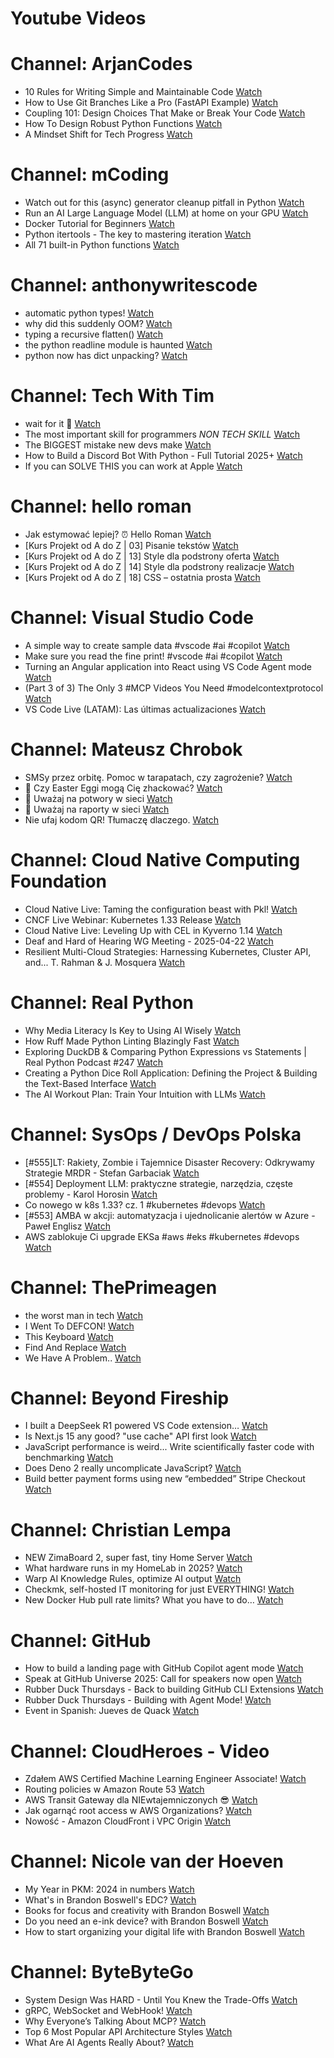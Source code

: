 
Youtube Videos
==============

# Channel: ArjanCodes
  
 - 10 Rules for Writing Simple and Maintainable Code  [Watch](https://youtu.be/0U-RwnWaFIM)  
 - How to Use Git Branches Like a Pro (FastAPI Example)  [Watch](https://youtu.be/viAZQjs5lHk)  
 - Coupling 101: Design Choices That Make or Break Your Code  [Watch](https://youtu.be/MM9VQp-k0JQ)  
 - How To Design Robust Python Functions  [Watch](https://youtu.be/g-Cytq7YDCc)  
 - A Mindset Shift for Tech Progress  [Watch](https://youtu.be/mwlL4ZbNh1Q)
# Channel: mCoding
  
 - Watch out for this (async) generator cleanup pitfall in Python  [Watch](https://youtu.be/N56Jrqc7SBk)  
 - Run an AI Large Language Model (LLM) at home on your GPU  [Watch](https://youtu.be/RejIVgfER-4)  
 - Docker Tutorial for Beginners  [Watch](https://youtu.be/b0HMimUb4f0)  
 - Python itertools - The key to mastering iteration  [Watch](https://youtu.be/1p7xa_BHYDs)  
 - All 71 built-in Python functions  [Watch](https://youtu.be/7Qu_KXc7xSI)
# Channel: anthonywritescode
  
 - automatic python types!  [Watch](https://youtu.be/YTDpiP1-PRg)  
 - why did this suddenly OOM?  [Watch](https://youtu.be/xEfDMjogJnw)  
 - typing a recursive flatten()  [Watch](https://youtu.be/pXcV_OJI7j4)  
 - the python readline module is haunted  [Watch](https://youtu.be/b0JQkTWjg6g)  
 - python now has dict unpacking?  [Watch](https://youtu.be/eqiM0xRmFJg)
# Channel: Tech With Tim
  
 - wait for it   🤣  [Watch](https://youtu.be/JT_bU1A_WZM)  
 - The most important skill for programmers *NON TECH SKILL*  [Watch](https://youtu.be/pwSPYS-siTg)  
 - The BIGGEST mistake new devs make  [Watch](https://youtu.be/f6grgVCpdhU)  
 - How to Build a Discord Bot With Python - Full Tutorial 2025+  [Watch](https://youtu.be/YD_N6Ffoojw)  
 - If you can SOLVE THIS you can work at Apple  [Watch](https://youtu.be/Jl_aAAqbZqA)
# Channel: hello roman
  
 - Jak estymować lepiej? ⏰  Hello Roman  [Watch](https://youtu.be/trm4-53gp4g)  
 - [Kurs Projekt od A do Z | 03] Pisanie tekstów  [Watch](https://youtu.be/vTmJh0nX6Sk)  
 - [Kurs Projekt od A do Z | 13] Style dla podstrony oferta  [Watch](https://youtu.be/vVJeRbTPT4U)  
 - [Kurs Projekt od A do Z | 14] Style dla podstrony realizacje  [Watch](https://youtu.be/dL-0uYN72mM)  
 - [Kurs Projekt od A do Z | 18] CSS – ostatnia prosta  [Watch](https://youtu.be/f8tPJdD1_TE)
# Channel: Visual Studio Code
  
 - A simple way to create sample data #vscode #ai #copilot  [Watch](https://youtu.be/aETKL7t9jyU)  
 - Make sure you read the fine print! #vscode #ai #copilot  [Watch](https://youtu.be/Zw21-4JpBKc)  
 - Turning an Angular application into React using VS Code Agent mode  [Watch](https://youtu.be/hyhZKRAQdLs)  
 - (Part 3 of 3) The Only 3 #MCP Videos You Need #modelcontextprotocol  [Watch](https://youtu.be/kcE14wp1qZQ)  
 - VS Code Live (LATAM): Las últimas actualizaciones  [Watch](https://youtu.be/Y5qNLGpIzyc)
# Channel: Mateusz Chrobok
  
 - SMSy przez orbitę. Pomoc w tarapatach, czy zagrożenie?  [Watch](https://youtu.be/C0VAucNTJL0)  
 - 🥚 Czy Easter Eggi mogą Cię zhackować?  [Watch](https://youtu.be/Huhn-IbIbCE)  
 - 🐺 Uważaj na potwory w sieci  [Watch](https://youtu.be/52JN-xTGznQ)  
 - 🤖 Uważaj na raporty w sieci  [Watch](https://youtu.be/WyiA6QxQ4Tg)  
 - Nie ufaj kodom QR! Tłumaczę dlaczego.  [Watch](https://youtu.be/k_A9Ai7EdD0)
# Channel: Cloud Native Computing Foundation
  
 - Cloud Native Live: Taming the configuration beast with Pkl!  [Watch](https://youtu.be/jJVs6-QmXDo)  
 - CNCF Live Webinar: Kubernetes 1.33 Release  [Watch](https://youtu.be/1hOOplxu6g0)  
 - Cloud Native Live: Leveling Up with CEL in Kyverno 1.14  [Watch](https://youtu.be/OP9fl4w8hVQ)  
 - Deaf and Hard of Hearing WG Meeting - 2025-04-22  [Watch](https://youtu.be/-N6OeD7QcKg)  
 - Resilient Multi-Cloud Strategies: Harnessing Kubernetes, Cluster API, and... T. Rahman & J. Mosquera  [Watch](https://youtu.be/4DjydLH21nM)
# Channel: Real Python
  
 - Why Media Literacy Is Key to Using AI Wisely  [Watch](https://youtu.be/pJKn2jbzigo)  
 - How Ruff Made Python Linting Blazingly Fast  [Watch](https://youtu.be/pbCK50uXX1s)  
 - Exploring DuckDB & Comparing Python Expressions vs Statements | Real Python Podcast #247  [Watch](https://youtu.be/uyq3SXXR1Zw)  
 - Creating a Python Dice Roll Application: Defining the Project & Building the Text-Based Interface  [Watch](https://youtu.be/d4ocDG5ih_s)  
 - The AI Workout Plan: Train Your Intuition with LLMs  [Watch](https://youtu.be/oxITTXzlmw8)
# Channel: SysOps / DevOps Polska
  
 - [#555]LT: Rakiety, Zombie i Tajemnice Disaster Recovery: Odkrywamy Strategie MRDR - Stefan Garbaciak  [Watch](https://youtu.be/hhDHSPMJAKs)  
 - [#554] Deployment LLM: praktyczne strategie, narzędzia, częste problemy - Karol Horosin  [Watch](https://youtu.be/h0SVRcaNr9A)  
 - Co nowego w k8s 1.33? cz. 1 #kubernetes #devops  [Watch](https://youtu.be/c1Nk-Nc8w28)  
 - [#553] AMBA w akcji: automatyzacja i ujednolicanie alertów w Azure - Paweł Englisz  [Watch](https://youtu.be/7oBBGH6UYWU)  
 - AWS zablokuje Ci upgrade EKSa #aws #eks #kubernetes #devops  [Watch](https://youtu.be/_XpI6IbgPuQ)
# Channel: ThePrimeagen
  
 - the worst man in tech  [Watch](https://youtu.be/A_XGsAl-LqY)  
 - I Went To DEFCON!  [Watch](https://youtu.be/GwcFxTuMYmU)  
 - This Keyboard  [Watch](https://youtu.be/dhuX9t2j5Hc)  
 - Find And Replace  [Watch](https://youtu.be/v2a6Nv7RSd0)  
 - We Have A Problem..  [Watch](https://youtu.be/1-0r90bm6CE)
# Channel: Beyond Fireship
  
 - I built a DeepSeek R1 powered VS Code extension…  [Watch](https://youtu.be/clJCDHml2cA)  
 - Is Next.js 15 any good? "use cache" API first look  [Watch](https://youtu.be/xWkozeculPo)  
 - JavaScript performance is weird... Write scientifically faster code with benchmarking  [Watch](https://youtu.be/_pWA4rbzvIg)  
 - Does Deno 2 really uncomplicate JavaScript?  [Watch](https://youtu.be/8IHhvkaVqVE)  
 - Build better payment forms using new “embedded” Stripe Checkout  [Watch](https://youtu.be/7WFXl4-aCxs)
# Channel: Christian Lempa
  
 - NEW ZimaBoard 2, super fast, tiny Home Server  [Watch](https://youtu.be/D038iKKoiYI)  
 - What hardware runs in my HomeLab in 2025?  [Watch](https://youtu.be/4QlawuxRY00)  
 - Warp AI Knowledge Rules, optimize AI output  [Watch](https://youtu.be/GZtWIU0T888)  
 - Checkmk, self-hosted IT monitoring for just EVERYTHING!  [Watch](https://youtu.be/Rb1_7gbgS7k)  
 - New Docker Hub pull rate limits? What you have to do…  [Watch](https://youtu.be/JNkLbT_2JQg)
# Channel: GitHub
  
 - How to build a landing page with GitHub Copilot agent mode  [Watch](https://youtu.be/lTw37SL_vEU)  
 - Speak at GitHub Universe 2025: Call for speakers now open  [Watch](https://youtu.be/BxiCU170qsI)  
 - Rubber Duck Thursdays - Back to building GitHub CLI Extensions  [Watch](https://youtu.be/d_1EYv0QsmU)  
 - Rubber Duck Thursdays - Building with Agent Mode!  [Watch](https://youtu.be/ugu4trHcn0M)  
 - Event in Spanish: Jueves de Quack  [Watch](https://youtu.be/r_6YR4KIoxU)
# Channel: CloudHeroes - Video
  
 - Zdałem AWS Certified Machine Learning Engineer Associate!  [Watch](https://youtu.be/leMqxVRNpmQ)  
 - Routing policies w Amazon Route 53  [Watch](https://youtu.be/AJb-VYx7jvU)  
 - AWS Transit Gateway dla NIEwtajemniczonych 😎  [Watch](https://youtu.be/06n86Z0sr-k)  
 - Jak ogarnąć root access w AWS Organizations?  [Watch](https://youtu.be/q5Lyj7RYxBk)  
 - Nowość - Amazon CloudFront i VPC Origin  [Watch](https://youtu.be/QEpjk36AEIA)
# Channel: Nicole van der Hoeven
  
 - My Year in PKM: 2024 in numbers  [Watch](https://youtu.be/NxCZ8GaM-Vw)  
 - What's in Brandon Boswell's EDC?  [Watch](https://youtu.be/Noswl0jCA4k)  
 - Books for focus and creativity with Brandon Boswell  [Watch](https://youtu.be/Ugc4U8Rx7RM)  
 - Do you need an e-ink device? with Brandon Boswell  [Watch](https://youtu.be/uUKPV6mWMFM)  
 - How to start organizing your digital life with Brandon Boswell  [Watch](https://youtu.be/Ykhyw3T3ICU)
# Channel: ByteByteGo
  
 - System Design Was HARD - Until You Knew the Trade-Offs  [Watch](https://youtu.be/1nENigGr-a0)  
 - gRPC, WebSocket and WebHook!  [Watch](https://youtu.be/f7KgDNZU3-Y)  
 - Why Everyone’s Talking About MCP?  [Watch](https://youtu.be/_d0duu3dED4)  
 - Top 6 Most Popular API Architecture Styles  [Watch](https://youtu.be/PNRbanEKGtw)  
 - What Are AI Agents Really About?  [Watch](https://youtu.be/eHEHE2fpnWQ)